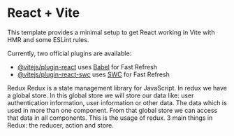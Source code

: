 # React + Vite

This template provides a minimal setup to get React working in Vite with HMR and some ESLint rules.

Currently, two official plugins are available:

- [@vitejs/plugin-react](https://github.com/vitejs/vite-plugin-react/blob/main/packages/plugin-react/README.md) uses [Babel](https://babeljs.io/) for Fast Refresh
- [@vitejs/plugin-react-swc](https://github.com/vitejs/vite-plugin-react-swc) uses [SWC](https://swc.rs/) for Fast Refresh

Redux
Redux is a state management library for JavaScript.
In redux we have a global store.
In this global store we will store our data like: user authentication information,
user information or other data.
The data which is used in more than one component.
From that global store we can access that data in all components.
This is the usage of redux.
3 main things in Redux: the reducer, action and store.

